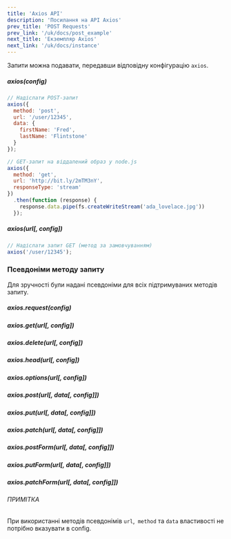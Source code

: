 ```yaml
---
title: 'Axios API'
description: 'Посилання на API Axios'
prev_title: 'POST Requests'
prev_link: '/uk/docs/post_example'
next_title: 'Екземпляр Axios'
next_link: '/uk/docs/instance'
---
```


Запити можна подавати, передавши відповідну конфігурацію `axios`.

##### axios(config)

```js
// Надіслати POST-запит
axios({
  method: 'post',
  url: '/user/12345',
  data: {
    firstName: 'Fred',
    lastName: 'Flintstone'
  }
});
```

```js
// GET-запит на віддалений образ у node.js
axios({
  method: 'get',
  url: 'http://bit.ly/2mTM3nY',
  responseType: 'stream'
})
  .then(function (response) {
    response.data.pipe(fs.createWriteStream('ada_lovelace.jpg'))
  });
```

##### axios(url[, config])

```js
// Надіслати запит GET (метод за замовчуванням)
axios('/user/12345');
```

### Псевдоніми методу запиту

Для зручності були надані псевдоніми для всіх підтримуваних методів запиту.

##### axios.request(config)
##### axios.get(url[, config])
##### axios.delete(url[, config])
##### axios.head(url[, config])
##### axios.options(url[, config])
##### axios.post(url[, data[, config]])
##### axios.put(url[, data[, config]])
##### axios.patch(url[, data[, config]])
##### axios.postForm(url[, data[, config]])
##### axios.putForm(url[, data[, config]])
##### axios.patchForm(url[, data[, config]])

###### ПРИМІТКА
При використанні методів псевдонімів `url`,` method` та `data` властивості не потрібно вказувати в config.
